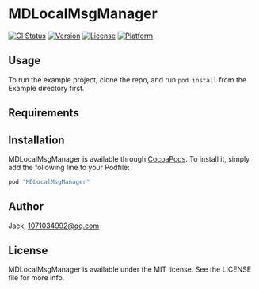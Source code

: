 # MDLocalMsgManager

[![CI Status](http://img.shields.io/travis/Jack/MDLocalMsgManager.svg?style=flat)](https://travis-ci.org/Jack/MDLocalMsgManager)
[![Version](https://img.shields.io/cocoapods/v/MDLocalMsgManager.svg?style=flat)](http://cocoapods.org/pods/MDLocalMsgManager)
[![License](https://img.shields.io/cocoapods/l/MDLocalMsgManager.svg?style=flat)](http://cocoapods.org/pods/MDLocalMsgManager)
[![Platform](https://img.shields.io/cocoapods/p/MDLocalMsgManager.svg?style=flat)](http://cocoapods.org/pods/MDLocalMsgManager)

## Usage

To run the example project, clone the repo, and run `pod install` from the Example directory first.

## Requirements

## Installation

MDLocalMsgManager is available through [CocoaPods](http://cocoapods.org). To install
it, simply add the following line to your Podfile:

```ruby
pod "MDLocalMsgManager"
```

## Author

Jack, 1071034992@qq.com

## License

MDLocalMsgManager is available under the MIT license. See the LICENSE file for more info.
